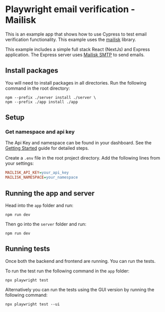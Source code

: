 # Playwright email verification - Mailisk

This is an example app that shows how to use Cypress to test email verification functionality. This example uses the [mailisk](https://mailisk.com) library.

This example includes a simple full stack React (NextJs) and Express application. The Express server uses [Mailisk SMTP](https://mailisk.com/blog/smtp-now-available) to send emails.

## Install packages

You will need to install packages in all directories. Run the following command in the root directory:

```shell
npm --prefix ./server install ./server \
npm --prefix ./app install ./app
```

## Setup

### Get namespace and api key

The Api Key and namespace can be found in your dashboard. See the [Getting Started](https://docs.mailisk.com) guide for detailed steps.

Create a `.env` file in the root project directory. Add the following lines from your settings:

```ini
MAILISK_API_KEY=your_api_key
MAILISK_NAMESPACE=your_namespace
```

## Running the app and server

Head into the `app` folder and run:

```shell
npm run dev
```

Then go into the `server` folder and run:

```shell
npm run dev
```

## Running tests

Once both the backend and frontend are running. You can run the tests.

To run the test run the following command in the `app` folder:

```shell
npx playwright test
```

Alternatively you can run the tests using the GUI version by running the following command:

```shell
npx playwright test --ui
```
